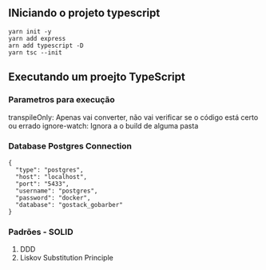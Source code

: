 
## INiciando o projeto typescript
```
yarn init -y
yarn add express
arn add typescript -D
yarn tsc --init
```

## Executando um proejto TypeScript

### Parametros para execução

transpileOnly: Apenas vai converter, não vai verificar se o código está certo ou errado
ignore-watch: Ignora a o build de alguma pasta

### Database Postgres Connection

```
{
  "type": "postgres",
  "host": "localhost",
  "port": "5433",
  "username": "postgres",
  "password": "docker",
  "database": "gostack_gobarber"
}
```



### Padrões - SOLID

1) DDD
2) Liskov Substitution Principle
